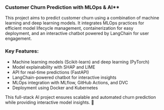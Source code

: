 ### Customer Churn Prediction with MLOps & AI**

This project aims to predict customer churn using a combination of machine learning and deep learning models. It integrates MLOps practices for efficient model lifecycle management, containerization for easy deployment, and an interactive chatbot powered by LangChain for user engagement.

### **Key Features:**
- Machine learning models (Scikit-learn) and deep learning (PyTorch)
- Model explainability with SHAP and LIME
- API for real-time predictions (FastAPI)
- LangChain-powered chatbot for interactive insights
- MLOps integration with MLflow, GitHub Actions, and DVC
- Deployment using Docker and Kubernetes

This full-stack AI project ensures scalable and automated churn prediction while providing interactive model insights. 🚀

